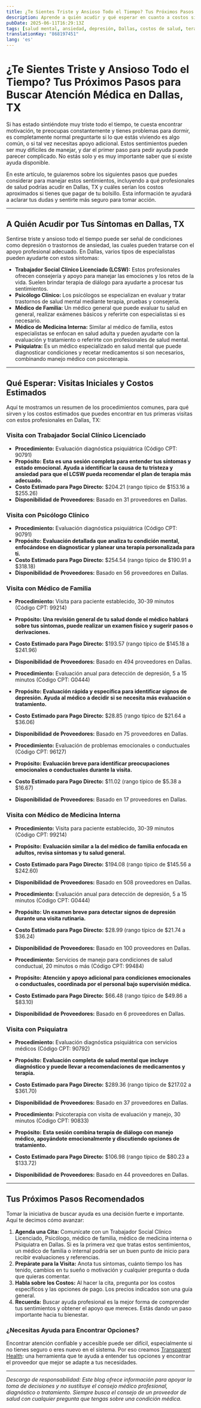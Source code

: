 ```yaml
---
title: ¿Te Sientes Triste y Ansioso Todo el Tiempo? Tus Próximos Pasos para Buscar Atención Médica en Dallas, TX  
description: Aprende a quién acudir y qué esperar en cuanto a costos si te sientes triste y ansioso todo el tiempo en Dallas, TX, con pasos claros para recibir ayuda.  
pubDate: 2025-06-11T16:29:13Z
tags: [salud mental, ansiedad, depresión, Dallas, costos de salud, terapia, psiquiatría]
translationKey: "868197451"
lang: 'es'
---
```


# ¿Te Sientes Triste y Ansioso Todo el Tiempo? Tus Próximos Pasos para Buscar Atención Médica en Dallas, TX

Si has estado sintiéndote muy triste todo el tiempo, te cuesta encontrar motivación, te preocupas constantemente y tienes problemas para dormir, es completamente normal preguntarte si lo que estás viviendo es algo común, o si tal vez necesitas apoyo adicional. Estos sentimientos pueden ser muy difíciles de manejar, y dar el primer paso para pedir ayuda puede parecer complicado. No estás solo y es muy importante saber que sí existe ayuda disponible.

En este artículo, te guiaremos sobre los siguientes pasos que puedes considerar para manejar estos sentimientos, incluyendo a qué profesionales de salud podrías acudir en Dallas, TX y cuáles serían los costos aproximados si tienes que pagar de tu bolsillo. Esta información te ayudará a aclarar tus dudas y sentirte más seguro para tomar acción.

---

## A Quién Acudir por Tus Síntomas en Dallas, TX

Sentirse triste y ansioso todo el tiempo puede ser señal de condiciones como depresión o trastornos de ansiedad, las cuales pueden tratarse con el apoyo profesional adecuado. En Dallas, varios tipos de especialistas pueden ayudarte con estos síntomas:

- **Trabajador Social Clínico Licenciado (LCSW):** Estos profesionales ofrecen consejería y apoyo para manejar las emociones y los retos de la vida. Suelen brindar terapia de diálogo para ayudarte a procesar tus sentimientos.
- **Psicólogo Clínico:** Los psicólogos se especializan en evaluar y tratar trastornos de salud mental mediante terapia, pruebas y consejería.
- **Médico de Familia:** Un médico general que puede evaluar tu salud en general, realizar exámenes básicos y referirte con especialistas si es necesario.
- **Médico de Medicina Interna:** Similar al médico de familia, estos especialistas se enfocan en salud adulta y pueden ayudarte con la evaluación y tratamiento o referirte con profesionales de salud mental.
- **Psiquiatra:** Es un médico especializado en salud mental que puede diagnosticar condiciones y recetar medicamentos si son necesarios, combinando manejo médico con psicoterapia.

---

## Qué Esperar: Visitas Iniciales y Costos Estimados

Aquí te mostramos un resumen de los procedimientos comunes, para qué sirven y los costos estimados que puedes encontrar en tus primeras visitas con estos profesionales en Dallas, TX:

### Visita con Trabajador Social Clínico Licenciado

- **Procedimiento:** Evaluación diagnóstica psiquiátrica (Código CPT: 90791)  
- **Propósito:** **Esta es una sesión completa para entender tus síntomas y estado emocional. Ayuda a identificar la causa de tu tristeza y ansiedad para que el LCSW pueda recomendar el plan de terapia más adecuado.**  
- **Costo Estimado para Pago Directo:** $204.21 (rango típico de $153.16 a $255.26)  
- **Disponibilidad de Proveedores:** Basado en 31 proveedores en Dallas.

### Visita con Psicólogo Clínico

- **Procedimiento:** Evaluación diagnóstica psiquiátrica (Código CPT: 90791)  
- **Propósito:** **Evaluación detallada que analiza tu condición mental, enfocándose en diagnosticar y planear una terapia personalizada para ti.**  
- **Costo Estimado para Pago Directo:** $254.54 (rango típico de $190.91 a $318.18)  
- **Disponibilidad de Proveedores:** Basado en 56 proveedores en Dallas.

### Visita con Médico de Familia

- **Procedimiento:** Visita para paciente establecido, 30-39 minutos (Código CPT: 99214)  
- **Propósito:** **Una revisión general de tu salud donde el médico hablará sobre tus síntomas, puede realizar un examen físico y sugerir pasos o derivaciones.**  
- **Costo Estimado para Pago Directo:** $193.57 (rango típico de $145.18 a $241.96)  
- **Disponibilidad de Proveedores:** Basado en 494 proveedores en Dallas.

- **Procedimiento:** Evaluación anual para detección de depresión, 5 a 15 minutos (Código CPT: G0444)  
- **Propósito:** **Evaluación rápida y específica para identificar signos de depresión. Ayuda al médico a decidir si se necesita más evaluación o tratamiento.**  
- **Costo Estimado para Pago Directo:** $28.85 (rango típico de $21.64 a $36.06)  
- **Disponibilidad de Proveedores:** Basado en 75 proveedores en Dallas.

- **Procedimiento:** Evaluación de problemas emocionales o conductuales (Código CPT: 96127)  
- **Propósito:** **Evaluación breve para identificar preocupaciones emocionales o conductuales durante la visita.**  
- **Costo Estimado para Pago Directo:** $11.02 (rango típico de $5.38 a $16.67)  
- **Disponibilidad de Proveedores:** Basado en 17 proveedores en Dallas.

### Visita con Médico de Medicina Interna

- **Procedimiento:** Visita para paciente establecido, 30-39 minutos (Código CPT: 99214)  
- **Propósito:** **Evaluación similar a la del médico de familia enfocada en adultos, revisa síntomas y tu salud general.**  
- **Costo Estimado para Pago Directo:** $194.08 (rango típico de $145.56 a $242.60)  
- **Disponibilidad de Proveedores:** Basado en 508 proveedores en Dallas.

- **Procedimiento:** Evaluación anual para detección de depresión, 5 a 15 minutos (Código CPT: G0444)  
- **Propósito:** **Un examen breve para detectar signos de depresión durante una visita rutinaria.**  
- **Costo Estimado para Pago Directo:** $28.99 (rango típico de $21.74 a $36.24)  
- **Disponibilidad de Proveedores:** Basado en 100 proveedores en Dallas.

- **Procedimiento:** Servicios de manejo para condiciones de salud conductual, 20 minutos o más (Código CPT: 99484)  
- **Propósito:** **Atención y apoyo adicional para condiciones emocionales o conductuales, coordinada por el personal bajo supervisión médica.**  
- **Costo Estimado para Pago Directo:** $66.48 (rango típico de $49.86 a $83.10)  
- **Disponibilidad de Proveedores:** Basado en 6 proveedores en Dallas.

### Visita con Psiquiatra

- **Procedimiento:** Evaluación diagnóstica psiquiátrica con servicios médicos (Código CPT: 90792)  
- **Propósito:** **Evaluación completa de salud mental que incluye diagnóstico y puede llevar a recomendaciones de medicamentos y terapia.**  
- **Costo Estimado para Pago Directo:** $289.36 (rango típico de $217.02 a $361.70)  
- **Disponibilidad de Proveedores:** Basado en 37 proveedores en Dallas.

- **Procedimiento:** Psicoterapia con visita de evaluación y manejo, 30 minutos (Código CPT: 90833)  
- **Propósito:** **Esta sesión combina terapia de diálogo con manejo médico, apoyándote emocionalmente y discutiendo opciones de tratamiento.**  
- **Costo Estimado para Pago Directo:** $106.98 (rango típico de $80.23 a $133.72)  
- **Disponibilidad de Proveedores:** Basado en 44 proveedores en Dallas.

---

## Tus Próximos Pasos Recomendados

Tomar la iniciativa de buscar ayuda es una decisión fuerte e importante. Aquí te decimos cómo avanzar:

1. **Agenda una Cita:** Comunícate con un Trabajador Social Clínico Licenciado, Psicólogo, médico de familia, médico de medicina interna o Psiquiatra en Dallas. Si es la primera vez que tratas estos sentimientos, un médico de familia o internal podría ser un buen punto de inicio para recibir evaluaciones y referencias.
2. **Prepárate para la Visita:** Anota tus síntomas, cuánto tiempo los has tenido, cambios en tu sueño o motivación y cualquier pregunta o duda que quieras comentar.
3. **Habla sobre los Costos:** Al hacer la cita, pregunta por los costos específicos y las opciones de pago. Los precios indicados son una guía general.
4. **Recuerda:** Buscar ayuda profesional es la mejor forma de comprender tus sentimientos y obtener el apoyo que mereces. Estás dando un paso importante hacia tu bienestar.

### ¿Necesitas Ayuda para Encontrar Opciones?

Encontrar atención confiable y accesible puede ser difícil, especialmente si no tienes seguro o eres nuevo en el sistema. Por eso creamos [Transparent Health](https://transparenthealth.ai): una herramienta que te ayuda a entender tus opciones y encontrar el proveedor que mejor se adapte a tus necesidades.

---

*Descargo de responsabilidad: Este blog ofrece información para apoyar la toma de decisiones y no sustituye el consejo médico profesional, diagnóstico o tratamiento. Siempre busca el consejo de un proveedor de salud con cualquier pregunta que tengas sobre una condición médica.*